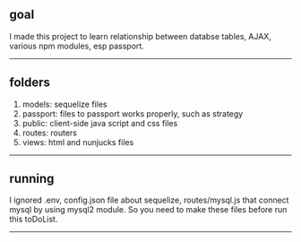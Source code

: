 ## goal<br>  
I made this project to learn relationship between databse tables, AJAX, various npm modules, esp passport. 
- - -
## folders<br>  
1. models: sequelize files
2. passport: files to passport works properly, such as strategy
3. public: client-side java script and css files
4. routes: routers
5. views: html and nunjucks files
- - -
## running<br>
I ignored .env, config.json file about sequelize, routes/mysql.js that connect mysql by using mysql2 module. So you need to make these files before run this toDoList.
- - -